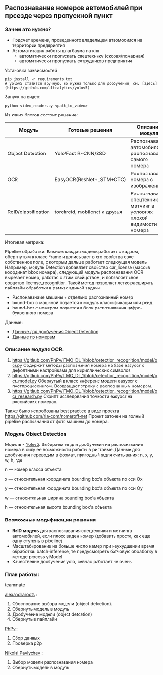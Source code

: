 ## Распознавание номеров автомобилей при проезде через пропускной пункт

### Зачем это нужно?
* Подсчет времени, проведенного владельцем атвомобился на территории предприятия
* Автоматизация работы шлагбаума на кпп
    * автоматически пропускать спецтехнику (скорая/пожарная)
    * автоматически пропускать сотрудников предприятия
    
Установка заивисмостей
```
pip install -r requirements.txt
# yolov5 ставится вручную, но нужна только для дообучения, см. [здесь](https://github.com/ultralytics/yolov5)
```
Запуск на видео:
```
python video_reader.py <path_to_video>
```


Из каких блоков состоит решение:

| Модуль          | Готовые решения                    | Описание модуля | Метрика
| ------------- |------------------| -----|---|
| Object Detection | Yolo/Fast R-CNN/SSD                               | Распознавание автомобиля + распознавание самого номера |mAP
| OCR |  EasyOCR(ResNet+LSTM+CTC)        | Распознавание номера с изображения ||
| ReID/classification  | torchreid, mobilenet и друзья | Распознавание спецтехники + мэтчинг в условиях плохой видимости номера ||


Итоговая метрика:

Pipeline обработки:
Важное: каждая модель работает с кадром, обертнутым в класс Frame и дописывает в его свойства свое собственное поле, с которым дальше работает следюущая модель. Например, модуль Detection добавляет свойство car_license (массив координат bbox номера), следующий модуль распознавания OCR вырезает номер, работая с этим свойцством, и лобавляет свое совцство licemse_recognition. Такой метод позволяет легко расширять пайплайн обработки в рамках аднной задачи

* Распонаванаие машины + отдельно раcпознанный номер
* bound-box с машиной подается в модуль классификации или реид
* bound-box c номером подается в блок распознавания  цифро-буквенного номера


Данные:
* [Данные для дообучения Object Detection](https://www.kaggle.com/code/sayamkumar/car-license-plate-detection/data)
* [Данные по номерам](https://nomeroff.net.ua/datasets/autoriaNumberplateOcrRu)


### Описание модуля OCR.

1) https://github.com/PhPv/ITMO_DL_1/blob/detection_recognition/model/ocr.py
Содержит методы распознания номера на базе easyocr c дефолтными настройками для кириллических символов
2) https://github.com/PhPv/ITMO_DL_1/blob/detection_recognition/model/ocr_model.py
Обернутый в класс инференс модели easyocr c постпроцессингом. Возвращает строку с распознанным номером.
3) https://github.com/PhPv/ITMO_DL_1/blob/detection_recognition/model/ocr_research.py
Скрипт исследования точности easyocr на российских номерах.

Также было испробованы best practice в виде проекта https://github.com/ria-com/nomeroff-net
Проект заточен на полный pipeline распознания от фото машины до номера.


### Модуль Object Detection
Модель - [Yolov5](https://github.com/ultralytics/yolov5). Выбираем ее для дообучения на распознавание номера в силу ее возможности работы в рилтайме.
Данные для дообучения переводим в формат, пригодный ждля считывания:
n, x, y, w, h, где

   n — номер класса объекта

   x — относительная координата bounding box’а объекта по оси Ox

   y — относительная координата bounding box’а объекта по оси Oy

   w — относительная ширина bounding box’а объекта

   h — относительная высота bounding box’а объекта

### Возможные модификации решения
* <b>ReID модуль</b> для распознавания спецтехники и метчинга автомобилей, если плохо виден номер (добавить просто, как еще одну ступень в pipeline)
* Масштабирование на больше число камер при неухудшении время обработки: batch-inference, те предусмотреть батчовую обоаботку в методе process у Model
* Качественне дообучение yolo, сейчас работает не очень

### План работы:

teammate

[alexandraroots](https://github.com/alexandraroots) :
1. Обоснование выбора модели (object detcetion).
2. Обернуть модель в модуль 
3. Дообучение модели (object detcetion) 
4. Обернуть в пайплайн 

[PhPv](https://github.com/PhPv) :
1. Сбор данных
2. Проверка p2p

[Nikolai Pavlychev](https://github.com/NikolayPavlychev)  :
1. Выбор модели распознавания номера 
2. Обернуть модель в модуль 
